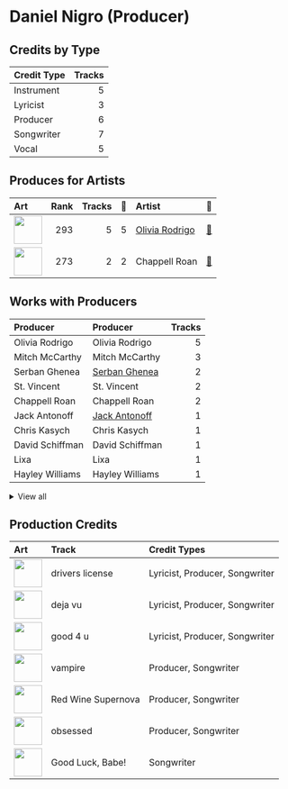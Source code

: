 # Daniel Nigro (Producer)

## Credits by Type

| Credit Type | Tracks |
|:---|---:|
| Instrument | 5 |
| Lyricist | 3 |
| Producer | 6 |
| Songwriter | 7 |
| Vocal | 5 |

## Produces for Artists

| Art | Rank | Tracks | 💚 | Artist | 🔗 |
|:---|---:|---:|---:|:---|:---|
| <img src="https://i.scdn.co/image/ab6761610000e5ebe03a98785f3658f0b6461ec4" alt="" width="50" /> | 293 | 5 | 5 | [Olivia Rodrigo](../../artists/olivia_rodrigo/overview.md) | [🔗](https://open.spotify.com/artist/1McMsnEElThX1knmY4oliG) |
| <img src="https://i.scdn.co/image/ab6761610000e5ebcde5a0d57c1b79de5fce6bee" alt="" width="50" /> | 273 | 2 | 2 | Chappell Roan | [🔗](https://open.spotify.com/artist/7GlBOeep6PqTfFi59PTUUN) |

## Works with Producers

| Producer | Producer | Tracks |
|:---|:---|---:|
| Olivia Rodrigo | Olivia Rodrigo | 5 |
| Mitch McCarthy | Mitch McCarthy | 3 |
| Serban Ghenea | [Serban Ghenea](../serban_ghenea/overview.md) | 2 |
| St. Vincent | St. Vincent | 2 |
| Chappell Roan | Chappell Roan | 2 |
| Jack Antonoff | [Jack Antonoff](../jack_antonoff/overview.md) | 1 |
| Chris Kasych | Chris Kasych | 1 |
| David Schiffman | David Schiffman | 1 |
| Lixa | Lixa | 1 |
| Hayley Williams | Hayley Williams | 1 |


<details>
<summary>View all</summary>

| Producer | Producer | Tracks |
|:---|:---|---:|
| Michael Harris | Michael Harris | 1 |
| Amy Kuney | Amy Kuney | 1 |
| Josh Farro | Josh Farro | 1 |
| Ryan Linvill | Ryan Linvill | 1 |
| Mark "Spike" Stent | [Mark "Spike" Stent](../mark__spike__stent/overview.md) | 1 |
| Noah Conrad | Noah Conrad | 1 |
| Justin Tranter | Justin Tranter | 1 |
| Annie Schindel | Annie Schindel | 1 |
| Alexander 23 | Alexander 23 | 1 |
| Taylor Swift | [Taylor Swift](../taylor_swift/overview.md) | 1 |
| Dan Viafore | Dan Viafore | 1 |

</details>


## Production Credits

| Art | Track | Credit Types |
|:---|:---|:---|
| <img src="https://i.scdn.co/image/ab67616d0000b2738ffc294c1c4362e8472d14cd" alt="" width="50" /> | drivers license | Lyricist, Producer, Songwriter |
| <img src="https://i.scdn.co/image/ab67616d0000b2735a61e19eaffec620c1899c47" alt="" width="50" /> | deja vu | Lyricist, Producer, Songwriter |
| <img src="https://i.scdn.co/image/ab67616d0000b273670ec029374e082f921f9f74" alt="" width="50" /> | good 4 u | Lyricist, Producer, Songwriter |
| <img src="https://i.scdn.co/image/ab67616d0000b273e85259a1cae29a8d91f2093d" alt="" width="50" /> | vampire | Producer, Songwriter |
| <img src="https://i.scdn.co/image/ab67616d0000b27396fa88fb1789be437d5cb4b6" alt="" width="50" /> | Red Wine Supernova | Producer, Songwriter |
| <img src="https://i.scdn.co/image/ab67616d0000b2734063d624ebf8ff67bc3701ee" alt="" width="50" /> | obsessed | Producer, Songwriter |
| <img src="https://i.scdn.co/image/ab67616d0000b27391b4bc7c88d91a42e0f3a8b7" alt="" width="50" /> | Good Luck, Babe! | Songwriter |